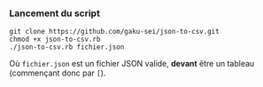 ### Lancement du script

```shell
git clone https://github.com/gaku-sei/json-to-csv.git
chmod +x json-to-csv.rb
./json-to-csv.rb fichier.json
```

Où `fichier.json` est un fichier JSON valide, **devant** être un tableau
(commençant donc par `[`).
